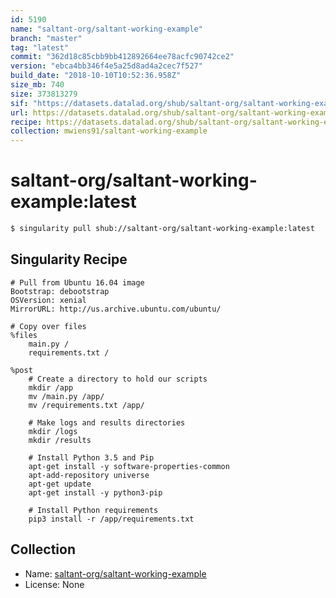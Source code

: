 ```yaml
---
id: 5190
name: "saltant-org/saltant-working-example"
branch: "master"
tag: "latest"
commit: "362d18c85cbb9bb412892664ee78acfc90742ce2"
version: "ebca4bb346f4e5a25d8ad4a2cec7f527"
build_date: "2018-10-10T10:52:36.958Z"
size_mb: 740
size: 373813279
sif: "https://datasets.datalad.org/shub/saltant-org/saltant-working-example/latest/2018-10-10-362d18c8-ebca4bb3/ebca4bb346f4e5a25d8ad4a2cec7f527.simg"
url: https://datasets.datalad.org/shub/saltant-org/saltant-working-example/latest/2018-10-10-362d18c8-ebca4bb3/
recipe: https://datasets.datalad.org/shub/saltant-org/saltant-working-example/latest/2018-10-10-362d18c8-ebca4bb3/Singularity
collection: mwiens91/saltant-working-example
---
```


# saltant-org/saltant-working-example:latest

```bash
$ singularity pull shub://saltant-org/saltant-working-example:latest
```

## Singularity Recipe

```singularity
# Pull from Ubuntu 16.04 image
Bootstrap: debootstrap
OSVersion: xenial
MirrorURL: http://us.archive.ubuntu.com/ubuntu/

# Copy over files
%files
    main.py /
    requirements.txt /

%post
    # Create a directory to hold our scripts
    mkdir /app
    mv /main.py /app/
    mv /requirements.txt /app/

    # Make logs and results directories
    mkdir /logs
    mkdir /results

    # Install Python 3.5 and Pip
    apt-get install -y software-properties-common
    apt-add-repository universe
    apt-get update
    apt-get install -y python3-pip

    # Install Python requirements
    pip3 install -r /app/requirements.txt
```

## Collection

 - Name: [saltant-org/saltant-working-example](https://github.com/saltant-org/saltant-working-example)
 - License: None

